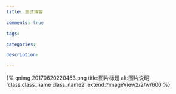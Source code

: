 ```yaml
---
title: 测试博客

comments: true    

tags: 

categories: 

description: 

---
```



{% qnimg 20170620220453.png title:图片标题 alt:图片说明 'class:class_name class_name2' extend:?imageView2/2/w/600 %}
